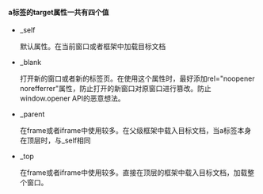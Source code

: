 #### a标签的target属性一共有四个值

* _self

    默认属性。在当前窗口或者框架中加载目标文档

* _blank

    打开新的窗口或者新的标签页。在使用这个属性时，最好添加rel="noopener norefferrer"属性，防止打开的新窗口对原窗口进行篡改。防止window.opener API的恶意想法。

* _parent

    在frame或者iframe中使用较多。在父级框架中载入目标文档，当a标签本身在顶层时，与_self相同

* _top

    在frame或者iframe中使用较多。直接在顶层的框架中载入目标文档，加载整个窗口。